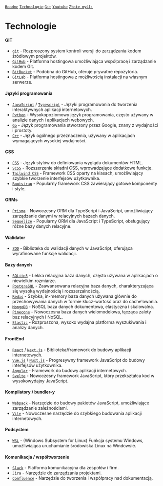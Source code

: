 [`Readme`](/Readme.md)
[`Technologie`](/technologies.md)
[`Git`](/git.md)
[`Youtube`](/youtube.md)
[`Złote myśli`](/gold.md)

# Technologie

#### GIT
- [`git`](https://git-scm.com/) - Rozproszony system kontroli wersji do zarządzania kodem źródłowym projektów.
- [`GitHub`](https://github.com/) - Platforma hostingowa umożliwiająca współpracę i zarządzanie kodem Git.
- [`BitBucket`](https://bitbucket.org/) - Podobna do GitHub, oferuje prywatne repozytoria.
- [`GitLab`](https://gitlab.com/) - Platforma hostingowa z możliwością instalacji na własnym serwerze.

#### Języki programowania
- [`JavaScript`](https://developer.mozilla.org/en-US/docs/Web/JavaScript) / [`Typescript`](https://www.typescriptlang.org/) - Języki programowania do tworzenia interaktywnych aplikacji internetowych.
- [`Python`](https://www.python.org/) - Wysokopoziomowy język programowania, często używany w analizie danych i aplikacjach webowych.
- [`Go`](https://golang.org/) - Język programowania stworzony przez Google, znany z wydajności i prostoty.
- [`C++`](https://isocpp.github.io/CppCoreGuidelines/CppCoreGuidelines) - Język ogólnego przeznaczenia, używany w aplikacjach wymagających wysokiej wydajności.

#### CSS
- [`CSS`](https://developer.mozilla.org/en-US/docs/Web/CSS?retiredLocale=pl) - Język stylów do definiowania wyglądu dokumentów HTML.
- [`SCSS`](https://sass-lang.com/) - Rozszerzenie składni CSS, wprowadzające dodatkowe funkcje.
- [`Tailwind CSS`](https://tailwindcss.com/) - Framework CSS oparty na klasach, umożliwiający szybkie tworzenie interfejsów użytkownika.
- [`Bootstrap`](https://getbootstrap.com/) - Popularny framework CSS zawierający gotowe komponenty i style.

#### ORMs
- [`Prisma`](https://www.prisma.io/) - Nowoczesny ORM dla TypeScript i JavaScript, umożliwiający zarządzanie danymi w relacyjnych bazach danych.
- [`Sequelize`](https://sequelize.org/) - Popularny ORM dla JavaScript i TypeScript, obsługujący różne bazy danych relacyjne.

#### Walidator
- [`ZOD`](https://zod.dev/) - Biblioteka do walidacji danych w JavaScript, oferująca wyrafinowane funkcje walidacji.

#### Bazy danych
- [`SQLite3`](https://www.sqlite.org/) - Lekka relacyjna baza danych, często używana w aplikacjach o niewielkim rozmiarze.
- [`PostgreSQL`](https://www.postgresql.org/) - Zaawansowana relacyjna baza danych, charakteryzująca się wysoką wydajnością i rozszerzalnością.
- [`Redis`](https://redis.io/) - Szybka, in-memory baza danych używana głównie do przechowywania danych w formie klucz-wartość oraz do cache'owania.
- [`MongoDB`](https://www.mongodb.com/) - NoSQL baza danych dokumentowa, elastyczna i skalowalna.
- [`Pinecone`](https://www.pinecone.io/) - Nowoczesna baza danych wielomodelowa, łącząca zalety baz relacyjnych i NoSQL.
- [`Elastic`](https://www.elastic.co/) - Rozproszona, wysoko wydajna platforma wyszukiwania i analizy danych.

#### FrontEnd
- [`React`](https://reactjs.org/) / [`Next.js`](https://nextjs.org/) - Biblioteka/framework do budowy aplikacji internetowych.
- [`Vue.js`](https://vuejs.org/)  / [`Nuxt.js`](https://nuxt.com/) - Progresywny framework JavaScript do budowy interfejsów użytkownika.
- [`Angular`](https://angular.io/) - Framework do budowy aplikacji internetowych.
- [`Svelte`](https://svelte.dev/) - Nowoczesny framework JavaScript, który przekształca kod w wysokowydajny JavaScript.

#### Kompilatory / bundler-y
- [`Webpack`](https://webpack.js.org/) - Narzędzie do budowy pakietów JavaScript, umożliwiające zarządzanie zależnościami.
- [`Vite`](https://vitejs.dev/) - Nowoczesne narzędzie do szybkiego budowania aplikacji internetowych.

#### Podsystem
- [`WSL`](https://learn.microsoft.com/en-us/windows/wsl/install) - (Windows Subsystem for Linux) Funkcja systemu Windows, umożliwiająca uruchamianie środowiska Linux na Windowsie.

#### Komunikacja / współtworzenie
- [`Slack`](https://slack.com/) - Platforma komunikacyjna dla zespołów i firm.
- [`Jira`](https://www.atlassian.com/pl/software/jira) - Narzędzie do zarządzania projektami.
- [`Confluence`](https://www.atlassian.com/software/confluence) - Narzędzie do tworzenia i współpracy nad dokumentacją.